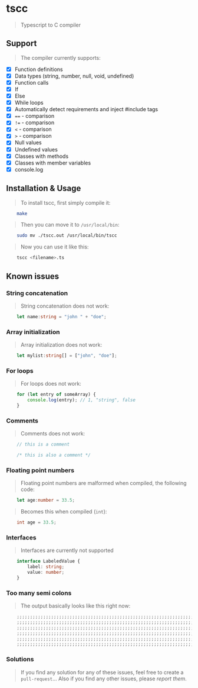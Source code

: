 # tscc
> Typescript to C compiler

## Support
> The compiler currently supports:

- [x] Function definitions
- [x] Data types (string, number, null, void, undefined)
- [x] Function calls
- [x] If
- [x] Else
- [X] While loops
- [x] Automatically detect requirements and inject #include tags
- [x] `==` - comparison
- [x] `!=` - comparison
- [x] `<` - comparison
- [x] `>` - comparison
- [x] Null values
- [x] Undefined values
- [x] Classes with methods
- [x] Classes with member variables
- [x] console.log

## Installation & Usage
> To install tscc, first simply compile it:
```bash
    make
```
> Then you can move it to `/usr/local/bin`:
```bash
    sudo mv ./tscc.out /usr/local/bin/tscc
```
> Now you can use it like this:
```bash
    tscc <filename>.ts
```

## Known issues
### String concatenation
> String concatenation does not work:
```typescript
    let name:string = "john " + "doe";
```

### Array initialization
> Array initialization does not work:
```typescript
    let mylist:string[] = ["john", "doe"];
```

### For loops
> For loops does not work:
```typescript
    for (let entry of someArray) {
        console.log(entry); // 1, "string", false
    }
```

### Comments
> Comments does not work:
```typescript
    // this is a comment

    /* this is also a comment */
```

### Floating point numbers
> Floating point numbers are malformed when compiled, the following code:
```typescript
    let age:number = 33.5;
```
> Becomes this when compiled (`int`):
```c
    int age = 33.5;
```

### Interfaces
> Interfaces are currently not supported
```typescript
    interface LabeledValue {
        label: string;
        value: number;
    }
```

### Too many semi colons
> The output basically looks like this right now:
```c
    ;;;;;;;;;;;;;;;;;;;;;;;;;;;;;;;;;;;;;;;;;;;;;;;;;;;;;;;;;;;;;;;;;;;;;;;;;;;
    ;;;;;;;;;;;;;;;;;;;;;;;;;;;;;;;;;;;;;;;;;;;;;;;;;;;;;;;;;;;;;;;;;;;;;;;;;;;
    ;;;;;;;;;;;;;;;;;;;;;;;;;;;;;;;;;;;;;;;;;;;;;;;;;;;;;;;;;;;;;;;;;;;;;;;;;;;
    ;;;;;;;;;;;;;;;;;;;;;;;;;;;;;;;;;;;;;;;;;;;;;;;;;;;;;;;;;;;;;;;;;;;;;;;;;;;
    ;;;;;;;;;;;;;;;;;;;;;;;;;;;;;;;;;;;;;;;;;;;;;;;;;;;;;;;;;;;;;;;;;;;;;;;;;;;
    ;;;;;;;;;;;;;;;;;;;;;;;;;;;;;;;;;;;;;;;;;;;;;;;;;;;;;;;;;;;;;;;;;;;;;;;;;;;
```

### Solutions
> If you find any solution for any of these issues, feel free to create a
> `pull-request`... Also if you find any other issues, please _report them_.
